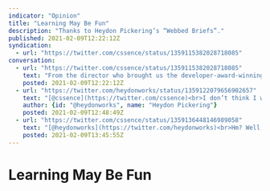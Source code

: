 ```yaml
---
indicator: "Opinion"
title: "Learning May Be Fun"
description: "Thanks to Heydon Pickering’s “Webbed Briefs”."
published: 2021-02-09T12:22:12Z
syndication:
  - url: "https://twitter.com/cssence/status/1359115382028718085"
conversation:
  - url: "https://twitter.com/cssence/status/1359115382028718085"
    text: "From the director who brought us the developer-award-winning “Making Future Interfaces”, comes “Webbed Briefs”.<br><br>[briefs.video](https://briefs.video) by [@heydonworks](https://twitter.com/heydonworks)"
    posted: 2021-02-09T12:22:12Z
  - url: "https://twitter.com/heydonworks/status/1359122079656902657"
    text: "[@cssence](https://twitter.com/cssence)<br>I don’t think I won an award LOL."
    author: {id: "@heydonworks", name: "Heydon Pickering"}
    posted: 2021-02-09T12:48:49Z
  - url: "https://twitter.com/cssence/status/1359136448146989058"
    text: "[@heydonworks](https://twitter.com/heydonworks)<br>Hm? Well, you deserve one."
    posted: 2021-02-09T13:45:55Z
---
```


# Learning May Be Fun

